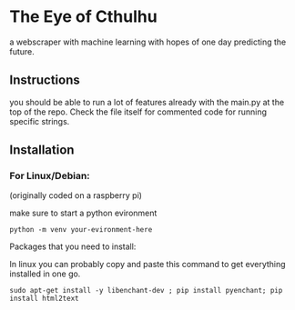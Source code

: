 # The Eye of Cthulhu
a webscraper with machine learning with hopes of one day predicting the future.  
##

## Instructions

you should be able to run a lot of features already with the main.py at the top of the repo. Check the file itself for commented code for running specific strings. 

## Installation
### For Linux/Debian: 
(originally coded on a raspberry pi)

make sure to start a python evironment

```
python -m venv your-evironment-here
```

Packages that you need to install: 

In linux you can probably copy and paste this command to get everything installed in one go. 

```
sudo apt-get install -y libenchant-dev ; pip install pyenchant; pip install html2text
```


